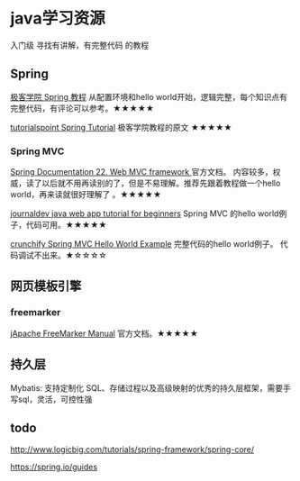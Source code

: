 # java学习资源

入门级 寻找有讲解，有完整代码 的教程

## Spring
[ 极客学院 Spring 教程](http://wiki.jikexueyuan.com/project/spring/) 从配置环境和hello world开始，逻辑完整，每个知识点有完整代码，有评论可以参考。★★★★★

[ tutorialspoint Spring Tutorial](https://www.tutorialspoint.com/spring/index.htm) 极客学院教程的原文 ★★★★★

### Spring MVC


[Spring Documentation 22. Web MVC framework ](https://docs.spring.io/spring/docs/current/spring-framework-reference/html/mvc.html) 官方文档。 内容较多，权威，读了以后就不用再读别的了，但是不易理解。推荐先跟着教程做一个hello world，再来读就很好理解了 。★★★★★

[journaldev java web app tutorial for beginners](https://www.journaldev.com/1854/java-web-application-tutorial-for-beginners) Spring MVC 的hello world例子，代码可用。★★★★★



[crunchify Spring MVC Hello World Example](http://crunchify.com/simplest-spring-mvc-hello-world-example-tutorial-spring-model-view-controller-tips/) 完整代码的hello world例子。 代码调试不出来。★☆☆☆☆

## 网页模板引擎

### freemarker

[jApache FreeMarker Manual](http://freemarker.org/docs/) 官方文档。★★★★★

## 持久层

Mybatis: 支持定制化 SQL、存储过程以及高级映射的优秀的持久层框架，需要手写sql，灵活，可控性强



## todo
http://www.logicbig.com/tutorials/spring-framework/spring-core/

https://spring.io/guides
